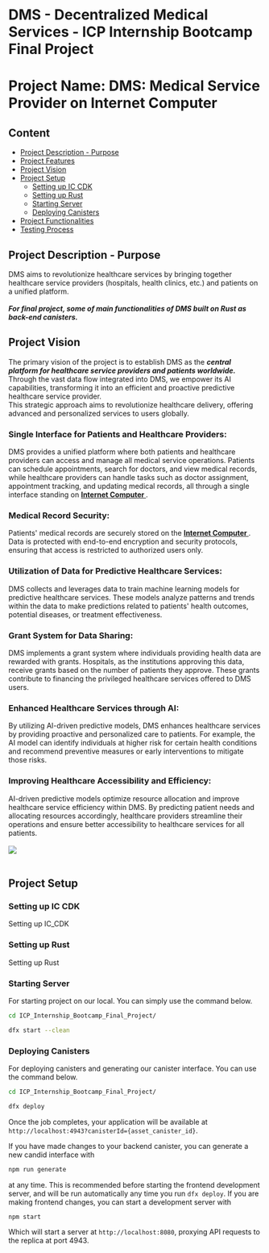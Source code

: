 # DMS - Decentralized Medical Services - ICP Internship Bootcamp Final Project

# Project Name: DMS: Medical Service Provider on Internet Computer

## Content 

- [Project Description - Purpose](#project-description-purpose)
- [Project Features](#project-description)
- [Project Vision](#project-vision)
- [Project Setup](#project-setup)
  -  [Setting up IC CDK](#setting-up-ic-cdk)
  -  [Setting up Rust](#setting-up-rust)
  -  [Starting Server](#starting-server)
  -  [Deploying Canisters](#deploying-project)
- [Project Functionalities](#functions)
- [Testing Process](#tests)

## Project Description - Purpose 
DMS aims to revolutionize healthcare services by bringing together healthcare service providers (hospitals, health clinics, etc.) and patients on a unified platform. </br> </br> <strong> <i> For final project, some of main functionalities of DMS built on Rust as back-end canisters. </i> </strong>
## Project Vision
The primary vision of the project is to establish DMS as the <b>  <i> central platform for healthcare service providers and patients worldwide. </i> </b>
<br>Through the vast data flow integrated into DMS, we empower its AI capabilities, transforming it into an efficient and proactive predictive healthcare service provider. <br> This strategic approach aims to revolutionize healthcare delivery, offering advanced and personalized services to users globally.
### Single Interface for Patients and Healthcare Providers:
DMS provides a unified platform where both patients and healthcare providers can access and manage all medical service operations. Patients can schedule appointments, search for doctors, and view medical records, while healthcare providers can handle tasks such as doctor assignment, appointment tracking, and updating medical records, all through a single interface standing on <b><a href="https://internetcomputer.org/"> Internet Computer </a></b>.
### Medical Record Security:
Patients' medical records are securely stored on the  <b> <a href="https://internetcomputer.org/"> Internet Computer </a> </b>. Data is protected with end-to-end encryption and security protocols, ensuring that access is restricted to authorized users only.
### Utilization of Data for Predictive Healthcare Services:

DMS collects and leverages data to train machine learning models for predictive healthcare services. These models analyze patterns and trends within the data to make predictions related to patients' health outcomes, potential diseases, or treatment effectiveness.
###  Grant System for Data Sharing:
DMS implements a grant system where individuals providing health data are rewarded with grants. Hospitals, as the institutions approving this data, receive grants based on the number of patients they approve. These grants contribute to financing the privileged healthcare services offered to DMS users.
### Enhanced Healthcare Services through AI:
By utilizing AI-driven predictive models, DMS enhances healthcare services by providing proactive and personalized care to patients. For example, the AI model can identify individuals at higher risk for certain health conditions and recommend preventive measures or early interventions to mitigate those risks.
### Improving Healthcare Accessibility and Efficiency:
AI-driven predictive models optimize resource allocation and improve healthcare service efficiency within DMS. By predicting patient needs and allocating resources accordingly, healthcare providers streamline their operations and ensure better accessibility to healthcare services for all patients.
<br> </br> <img src="https://github.com/tugberk963/ICP_Internship_Bootcamp_Final_Project/blob/main/GrantSystem.png"> <br> </br>
## Project Setup
### Setting up IC CDK
Setting up IC_CDK
### Setting up Rust
Setting up Rust
### Starting Server
For starting project on our local. You can simply use the command below.
```bash
cd ICP_Internship_Bootcamp_Final_Project/
```
```bash
dfx start --clean
```
### Deploying Canisters
For deploying canisters and generating our canister interface. You can use the command below.
```bash
cd ICP_Internship_Bootcamp_Final_Project/
```
```bash
dfx deploy
```
Once the job completes, your application will be available at `http://localhost:4943?canisterId={asset_canister_id}`.

If you have made changes to your backend canister, you can generate a new candid interface with
```bash
npm run generate
```
at any time. This is recommended before starting the frontend development server, and will be run automatically any time you run `dfx deploy`.
If you are making frontend changes, you can start a development server with
```bash
npm start
```
Which will start a server at `http://localhost:8080`, proxying API requests to the replica at port 4943.

